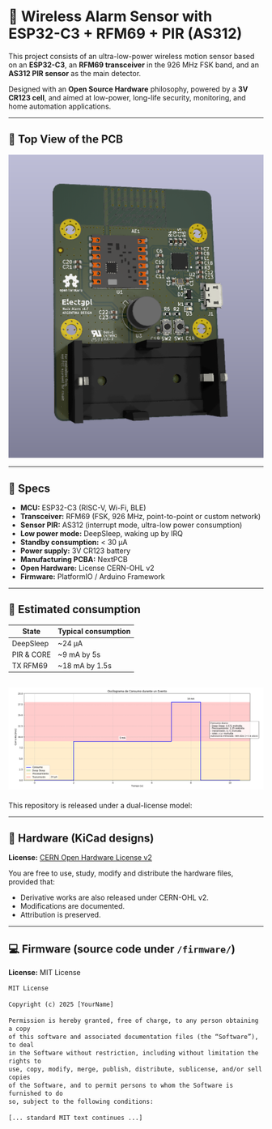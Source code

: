 # 🔔 Wireless Alarm Sensor with ESP32-C3 + RFM69 + PIR (AS312)

This project consists of an ultra-low-power wireless motion sensor based on an **ESP32-C3**, an **RFM69 transceiver** in the 926 MHz FSK band, and an **AS312 PIR sensor** as the main detector.

Designed with an **Open Source Hardware** philosophy, powered by a **3V CR123 cell**, and aimed at low-power, long-life security, monitoring, and home automation applications.

---

## 📸 Top View of the PCB

![NodeAlarm PCB Top View](https://github.com/electgpl/NodeAlarm/raw/main/Resources/NodeAlarmTop.png)

---

## 📡 Specs

- **MCU:** ESP32-C3 (RISC-V, Wi-Fi, BLE)
- **Transceiver:** RFM69 (FSK, 926 MHz, point-to-point or custom network)
- **Sensor PIR:** AS312 (interrupt mode, ultra-low power consumption)
- **Low power mode:** DeepSleep, waking up by IRQ
- **Standby consumption:** < 30 µA
- **Power supply:** 3V CR123 battery
- **Manufacturing PCBA:** NextPCB
- **Open Hardware:** License CERN-OHL v2
- **Firmware:** PlatformIO / Arduino Framework

---

## 🔋 Estimated consumption

| State          | Typical consumption |
|----------------|---------------------|
| DeepSleep      | ~24 µA              |
| PIR & CORE     |  ~9 mA by 5s        |
| TX RFM69       | ~18 mA by 1.5s      |

![NodeAlarm PCB Top View](https://raw.githubusercontent.com/electgpl/NodeAlarm/refs/heads/main/Firmware/Captura%20de%20pantalla%202025-08-28%20193439.png)
---

This repository is released under a dual-license model:

---

## 📐 Hardware (KiCad designs)

**License:** [CERN Open Hardware License v2](https://ohwr.org/project/cernohl/wikis/home)

You are free to use, study, modify and distribute the hardware files, provided that:
- Derivative works are also released under CERN-OHL v2.
- Modifications are documented.
- Attribution is preserved.

---

## 💻 Firmware (source code under `/firmware/`)

**License:** MIT License

```text
MIT License

Copyright (c) 2025 [YourName]

Permission is hereby granted, free of charge, to any person obtaining a copy
of this software and associated documentation files (the “Software”), to deal
in the Software without restriction, including without limitation the rights to
use, copy, modify, merge, publish, distribute, sublicense, and/or sell copies
of the Software, and to permit persons to whom the Software is furnished to do
so, subject to the following conditions:

[... standard MIT text continues ...]

